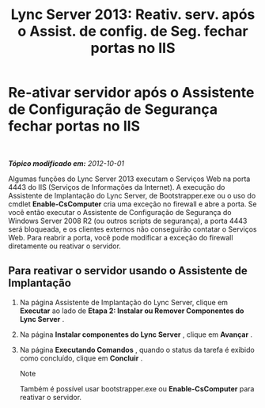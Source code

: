﻿---
title: "Lync Server 2013: Reativ. serv. após o Assist. de config. de Seg. fechar portas no IIS"
TOCTitle: Re-ativar servidor após o Assistente de Configuração de Segurança fechar portas no IIS
ms:assetid: cb8e17cf-f8c1-4099-b63b-c242d656c26a
ms:mtpsurl: https://technet.microsoft.com/pt-br/library/Gg398851(v=OCS.15)
ms:contentKeyID: 49308125
ms.date: 05/19/2016
mtps_version: v=OCS.15
ms.translationtype: HT
---

# Re-ativar servidor após o Assistente de Configuração de Segurança fechar portas no IIS

 

_**Tópico modificado em:** 2012-10-01_

Algumas funções do Lync Server 2013 executam o Serviços Web na porta 4443 do IIS (Serviços de Informações da Internet). A execução do Assistente de Implantação do Lync Server, de Bootstrapper.exe ou o uso do cmdlet **Enable-CsComputer** cria uma exceção no firewall e abre a porta. Se você então executar o Assistente de Configuração de Segurança do Windows Server 2008 R2 (ou outros scripts de segurança), a porta 4443 será bloqueada, e os clientes externos não conseguirão contatar o Serviços Web. Para reabrir a porta, você pode modificar a exceção do firewall diretamente ou reativar o servidor.

## Para reativar o servidor usando o Assistente de Implantação

1.  Na página Assistente de Implantação do Lync Server, clique em **Executar** ao lado de **Etapa 2: Instalar ou Remover Componentes do Lync Server** .

2.  Na página **Instalar componentes do Lync Server** , clique em **Avançar** .

3.  Na página **Executando Comandos** , quando o status da tarefa é exibido como concluído, clique em **Concluir** .
    
    > [!NOTE]  
    > Também é possível usar bootstrapper.exe ou <strong>Enable-CsComputer</strong> para reativar o servidor.
